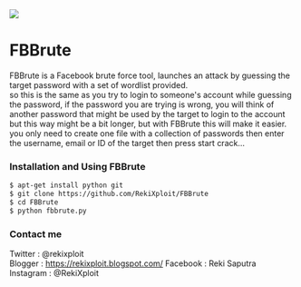 <img src=".img.png">

# FBBrute
FBBrute is a Facebook brute force tool, launches an attack by guessing the target password with a set of wordlist provided.  
so this is the same as you try to login to someone's account while guessing the password, if the password you are trying is wrong, you will think of another password that might be used by the target to login to the account but this way might be a bit longer, but with FBBrute this will make it easier.  
you only need to create one file with a collection of passwords then enter the username, email or ID of the target then press start crack...  

### Installation and Using FBBrute
```bash
$ apt-get install python git
$ git clone https://github.com/RekiXploit/FBBrute
$ cd FBBrute
$ python fbbrute.py
```

### Contact me
Twitter      : @rekixploit  
Blogger  : https://rekixploit.blogspot.com/
Facebook  : Reki Saputra
Instagram : @RekiXploit
